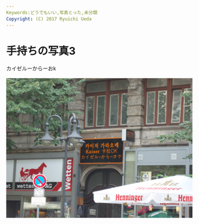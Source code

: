 ```yaml
---
Keywords:どうでもいい,写真とった,未分類
Copyright: (C) 2017 Ryuichi Ueda
---
```


# 手持ちの写真3
カイゼルーからーおk<br />
<br />
<a href="P7270083.jpg"><img src="P7270083.jpg" alt="OLYMPUS DIGITAL CAMERA" width="500" class="aligncenter size-full wp-image-485" /></a>
